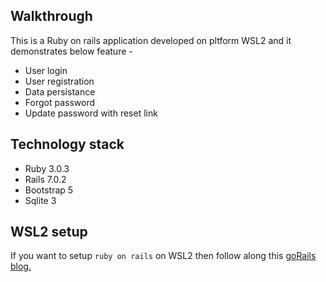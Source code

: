 ## Walkthrough

This is a Ruby on rails application developed on pltform WSL2 and it demonstrates below feature -

* User login
* User registration
* Data persistance
* Forgot password
* Update password with reset link

## Technology stack

* Ruby 3.0.3
* Rails 7.0.2
* Bootstrap 5
* Sqlite 3

## WSL2 setup

If you want to setup `ruby on rails` on WSL2 then follow along this <a href="https://gorails.com/setup/windows/10" rel="noopener noreferrer">goRails blog.</a>
